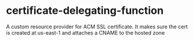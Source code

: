 # certificate-delegating-function
A custom resource provider for ACM SSL certificate. It makes sure the cert is created at us-east-1 and attaches a CNAME to the hosted zone
